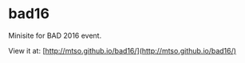 # bad16
Minisite for BAD 2016 event.

View it at: [http://mtso.github.io/bad16/](http://mtso.github.io/bad16/)
